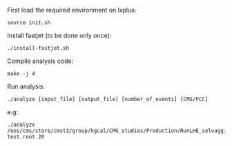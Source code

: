 First load the required environment on lxplus:
```
source init.sh
```
Install fastjet (to be done only once):
```
./install-fastjet.sh
```
Compile analysis code:
```
make -j 4
```
Run analysis:
```
./analyze [input_file] [output_file] [number_of_events] [CMS/FCC]
```
e.g:
```
./analyze /eos/cms/store/cmst3/group/hgcal/CMG_studies/Production/RunLHE_selvaggi_TTbarGunPt500_0PU_20171014/NTUP/RunLHE_x100_NTUP_20.root test.root 20
```
